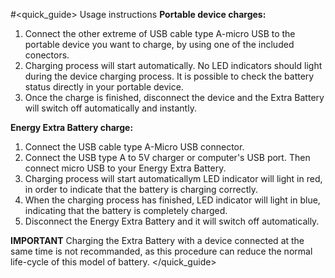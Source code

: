 #<quick_guide> Usage instructions
**Portable device charges:**
1. Connect the other extreme of USB cable type A-micro USB to the portable device you want to charge, by using one of the included conectors.
2. Charging process will start automatically. No LED indicators should light during the device charging process. It is possible to check the battery status directly in your portable device.
3. Once the charge is finished, disconnect the device and the Extra Battery will switch off automatically and instantly.


**Energy Extra Battery charge:**
1. Connect the USB cable type A-Micro USB connector.
2. Connect the USB type A to 5V charger or computer's USB port. Then connect micro USB to your Energy Extra Battery.
3. Charging process will start automaticallym LED indicator will light in red, in order to indicate that the battery is charging correctly.
4. When the charging process has finished, LED indicator will light in blue, indicating that the battery is completely charged.
5. Disconnect the Energy Extra Battery and it will switch off automatically.


**IMPORTANT**
Charging the Extra Battery with a device connected at the same time is not recommanded, as this procedure can reduce the normal life-cycle of this model of battery.
</quick_guide>
